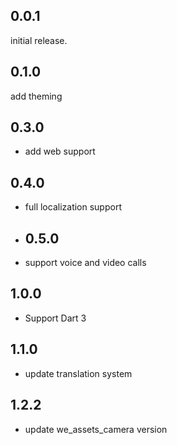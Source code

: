 ## 0.0.1
initial release.
## 0.1.0
add theming
## 0.3.0
- add web support
## 0.4.0
- full localization support
- ## 0.5.0
- support voice and video calls
## 1.0.0
- Support Dart 3
## 1.1.0
- update translation system
## 1.2.2
- update we_assets_camera version